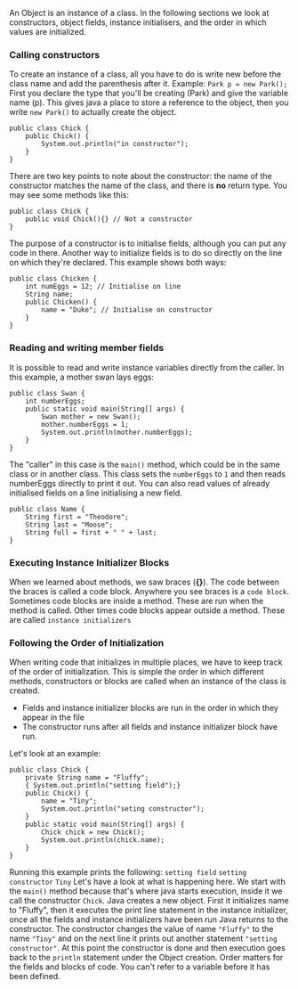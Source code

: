 An Object is an instance of a class. In the following sections we look at constructors, object fields, instance initialisers, and the order in which values are initialized.

### Calling constructors

To create an instance of a class, all you have to do is write new before the class name and add the parenthesis after it. 
Example:
`Park p = new Park();`
First you declare the type that you'll be creating (Park) and give the variable name (p). This gives java a place to store a reference to the object, then you write `new Park()` to actually create the object.
```
public class Chick {
	public Chick() {
		System.out.println("in constructor");
	}
}
```
There are two key points to note about the constructor: the name of the constructor matches the name of the class, and there is **no** return type. You may see some methods like this:
```
public class Chick {
	public void Chick(){} // Not a constructor
}
```

The purpose of a constructor is to initialise fields, although you can put any code in there. Another way to initialize fields is to do so directly on the line on which they're declared. This example shows both ways:
```
public class Chicken {
	int numEggs = 12; // Initialise on line
	String name;
	public Chicken() {
		name = "Duke"; // Initialise on constructor
	}
}
```


### Reading and writing member fields

It is possible to read and write instance variables directly from the caller. In this example, a mother swan lays eggs:

```
public class Swan {
	int numberEggs;
	public static void main(String[] args) {
		Swan mother = new Swan();
		mother.numberEggs = 1;
		System.out.println(mother.numberEggs);
	}
}
```
The "caller" in this case is the `main()` method, which could be in the same class or in another class. This class sets the `numberEggs` to `1` and then reads numberEggs directly to print it out. You can also read values of already initialised fields on a line initialising a new field.
```
public class Name {
	String first = "Theodore";
	String last = "Moose";
	String full = first + " " + last;
}
```

### Executing Instance Initializer Blocks

When we learned about methods, we saw braces (**{}**). The code between the braces is called a code block. Anywhere you see braces is a `code block`.
Sometimes code blocks are inside a method. These are run when the method is called. Other times code blocks appear outside a method. These are called `instance initializers` 

### Following the Order of Initialization

When writing code that initializes in multiple places, we have to keep track of the order of initialization. This is simple the order in which different methods, constructors or blocks are called when an instance of the class is created.
- Fields and instance initializer blocks are run in the order in which they appear in the file
- The constructor runs after all fields and instance initializer block have run.

Let's look at an example:
```
public class Chick {
	private String name = "Fluffy";
	{ System.out.println("setting field");}
	public Chick() {
		name = "Tiny";
		System.out.println("seting constructor");
	}
	public static void main(String[] args) {
		Chick chick = new Chick();
		System.out.println(chick.name);
	}
}
```
Running this example prints the following:
`setting field`
`setting constructor`
`Tiny`
Let's have a look at what is happening here. We start with the `main()` method because that's where java starts execution, inside it we call the constructor `Chick`. Java creates a new object. First it initializes name to "Fluffy", then it executes the print line statement in the instance initializer, once all the fields and instance initializers have been run Java returns to the constructor. The constructor changes the value of name `"Fluffy"` to the name `"Tiny"` and on the next line it prints out another statement `"setting constructor"`. At this point the constructor is done and then execution goes back to the `println` statement under the Object creation.
Order matters for the fields and blocks of code. You can't refer to a variable before it has been defined.